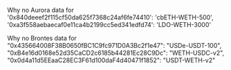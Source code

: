 Why no Aurora data for       
    '0x840deeef2f115cf50da625f7368c24af6fe74410': 'cbETH-WETH-500',
    '0xa3f558aebaecaf0e11ca4b2199cc5ed341edfd74': 'LDO-WETH-3000'

Why no Brontes data for
    "0x435664008F38B0650fBC1C9fc971D0A3Bc2f1e47": "USDe-USDT-100",
    "0xB4e16d0168e52d35CaCD2c6185b44281Ec28C9Dc": "WETH-USDC-v2",
    "0x0d4a11d5EEaaC28EC3F61d100daF4d40471f1852": "USDT-WETH-v2"
